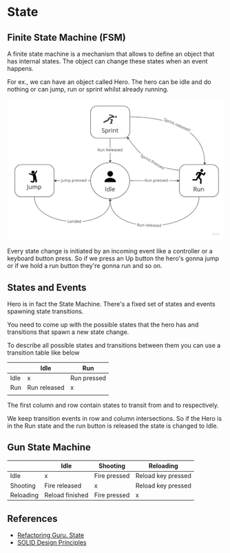 # State 
## Finite State Machine (FSM)
A finite state machine is a mechanism that allows to define an object that has internal states. The object can change these states when an event happens.

For ex., we can have an object called Hero. The hero can be idle and do nothing or can jump, run or sprint whilst already running. 

![Hero State Machine](State-Machine.jpg "Hero State Machine")

Every state change is initiated by an incoming event like a controller or a keyboard button press.
So if we press an Up button the hero's gonna jump or if we hold a run button they're gonna run and so on.

## States and Events
Hero  is in fact the State Machine.
There's a fixed set of states and events spawning state transitions. 

You need to come up with the possible states that the hero has and transitions that spawn a new state change.

To describe all possible states and transitions between them you can use a transition table like below

|   	|Idle	        | Run  	        |
|---	|---	        |---	        |
|Idle  	|x   	        | Run pressed  	|
|Run   	|Run released   |x   	        |
|   	|   	        |   	        |

The first column and row contain states to transit from and to respectively.

We keep transition events in row and column intersections. So if the Hero is in the Run state and the run button is released the state is changed to Idle.

## Gun State Machine
|   	    |Idle	            |Shooting           |Reloading          |
|---	    |---	            |---	            |---                |
|Idle  	    |x   	            |Fire pressed       |Reload key pressed |
|Shooting   |Fire released      |x   	            |Reload key pressed |
|Reloading  |Reload finished    |Fire pressed       |x                  |

## References
- [Refactoring Guru. State](https://refactoring.guru/design-patterns/state)
- [SOLID Design Principles](https://hackernoon.com/10-oop-design-principles-every-programmer-should-know-f187436caf65)